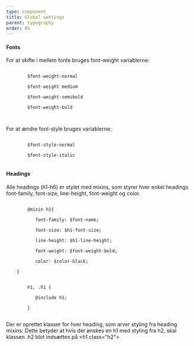 ```yaml
---
type: component
title: Global settings
parent: typography
order: 05
---
```


<!-- Global setting begin -->
<h4 class="h4">Fonts</h4>
<p>For at skifte i mellem fonte bruges font-weight variablerne:</p>
<div class="code-highlight">
	<code>
		$font-weight-normal<br>
		$font-weight medium<br>
		$font-weight-semibold<br>
		$font-weight-bold<br>
	</code>
</div>

<p>For at ændre font-style bruges variablerne:</p>
<div class="code-highlight">
	<code>
		$font-style-normal<br>
		$font-style-italic
	</code>
</div>


<h4 class="h4">Headings</h4>
<p>Alle headings (h1-h6) er stylet med mixins, som styrer hver enkel headings font-family, font-size, line-height, font-weight og color. </p>
<div class="code-highlight">
	<code>
		@mixin h1{ <br>
		&nbsp;&nbsp;&nbsp;font-family: $font-name; <br>
		&nbsp;&nbsp;&nbsp;font-size: $h1-font-size; <br>
		&nbsp;&nbsp;&nbsp;line-height: $h1-line-height; <br>
		&nbsp;&nbsp;&nbsp;font-weight: $font-weight-bold; <br>
		&nbsp;&nbsp;&nbsp;color: $color-black;<br>
	}
	</code>
</div>
<div class="code-highlight">
	<code>
		h1, .h1 {<br>
		&nbsp;&nbsp;&nbsp;@include h1;<br>
		}
	</code>
</div>
<p>Der er oprettet klasser for hver heading, som arver styling fra heading mixins. Dette betyder at hvis der ønskes en h1 med styling fra h2, skal klassen .h2 blot indsættes på &lt;h1 class="h2"&gt;</p>
